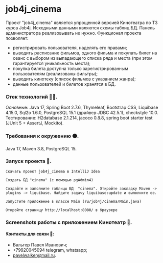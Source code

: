 # job4j_cinema

Проект "job4j_cinema" является упрощенной версией Кинотеатра по ТЗ курса Job4j.
Исходными данными являются схемы таблиц БД. Панель администратора реализовывать не нужно.
Функционал проекта позволяет:
* регистрировать пользователя, наделять его правами;
* выводить расписание фильмов, одного фильма и покупать билет на сеанс с выбором из выпадающего списка ряда и места (при этом гарантируется уникальность места);
* покупка билета доступна только зарегистрированным пользователям (реализованы фильтры);
* выводить кинотеку (список фильмов с указанием жанра);
* данные пользователей и билетов хранятся в БД.

### Стек технологий :technologist:.
Основные: Java 17, Spring Boot 2.7.6, Thymeleaf, Bootstrap CSS, Liquibase 4.15.0, Sql2o 1.6.0, PostgreSQL 15.1 (драйвер JDBC 42.5.1), checkstyle 10.0.
Тестирование: H2database 2.1.214, jacoco 0.8.8, spring boot starter test (JUnit 5 + AssertJ, Mockito).

### Требования к окружению :black_circle:.
Java 17, Maven 3.8, PostgreSQL 15.

### Запуск проекта :running:.
```Скачать проект job4j_cinema в IntelliJ Idea```

```Создать БД "cinema" (с помощью pgAdmin4)```

```Cоздайте и заполните таблицы БД  "cinema". Откройте закладку Maven -> plugins -> liquibase. Найдите задачу liquibase:update и выполните ее.```

```Запустите приложение в классе Main (ru/job4j/cinema/Main.java)```

```Откройте страницу http://localhost:8080/ в браузере```

### Screenshots работы с приложением Кинотеатр :cinema:.


#### Контакты для связи :iphone::
* Вальгер Павел Иванович;
* +79920045094 telegram, whatsapp;
* pavelwalker@mail.ru.